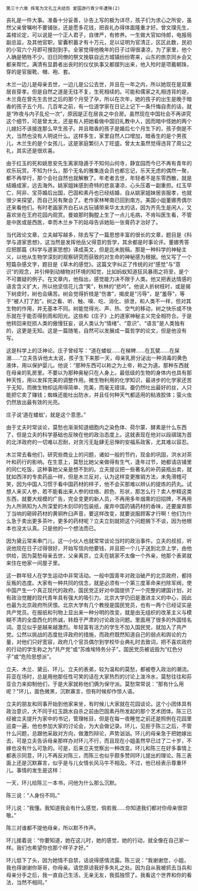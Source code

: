     第三十六章 挥笔为文孔立夫结怨 爱国游行青少年遭殃(2) 

   丧礼是一件大事。准备十分妥善，讣告上写的极为详尽，孩子们为求心之所安，虽然父亲曾嘱咐不要铺张，还是愿多花钱，把丧礼办得体面隆重才好。曾文璞先生，盖棺论定，可以说是一个正人君子，自律严，有修养。一生做大官如侍郎，电报局副总监，及其他官职，宦囊积蓄才有十万元，足以证明为官清正，区区此数，民初的小官六个月即可搜刮到手。全家觉得他晚年的日子过得很凄凉，为了家里，他个人确是牺牲不少。旧日同僚的祭文挽联自远方城镇纷纷寄来，山东的旅京同乡会又都来帮忙。满清有显爵者出丧时的仪仗执事又都摆列出来，他入殓时是项戴朝珠，穿的是官服靴、帽、袍、套。

   木兰一边儿是母亲去世，一边儿是公公去世，并且在一年之内，所以她现在是双重居丧穿孝。但是自然之道是无往不复，生死相续的。可能和儒家之礼相违背的是，木兰竟在曾先生去世之后的那个月受了孕，所以在次年，她的孩子的出生是晚于暗香的孩子五个月。几百年之前，有一位道学家在日记上记下一条忏悔自责的话，就是“昨夜与内子乱伦一次”，原因是正在居丧之中合房。虽然现在中国社会不再讲究这个细节，可是曾太太，还是有人把她看做中国旧礼教中人，因而暗中怪她的两个儿媳妇不该接连那么早生孩子。并且暗香的孩子是婚后七个月生下的，孩子倒是不大，当然也没有人明说什么。这样多生，家里自然人口增加，暗香生的是个男孩儿，木兰生的是个女孩儿，这是家庭繁衍人丁旺盛。曾太太虽然觉得违背了周公之礼，其实还是很欢喜。

   由于红玉的死和姚思安先生离家隐遁于不知何山何寺，静宜园而今已不再有青年的欢乐玩赏。不知为什么，那个无名的雅集连会员也都忘记，乐天无虑的偶然一聚，都不再举行，那个会社自然也就解散了。年老者去世，年轻者不是东零西散，就是结婚成家，远去海外。姚家姐妹感到奇特的悲哀凄凉，心头压着一副重担。红玉早亡，阿非、宝芬婚后出国，巴固和素丹也已经结婚，自从姚家姐妹居丧服孝，也就很少来探望，而自己另有聚会了。老作家林琴南已回到南方。美国小姐董娜秀偶尔还来看他们。有时老画家齐白石从古玩铺带来华太太的话，因为齐先生是闲人，又喜欢坐在王府花园内观赏。曼娘那时胸膛上生了一点儿毛病，不肯叫医生看，不管是中医或是西医，幸而木兰乡下的姑母告诉她贴一张膏药才治好了。

   当代政论文章，立夫越写越多，除去写了一篇思想丰富的很长的文章，题目是《科学与道家思想》，这当然是发挥他岳父得意的哲学，其余都是时事论评。董娜秀答应把那篇《科学与道家思想》译成英文，但是迄未脱稿。那是一种科学的神秘主义，以他从生物学深刻的观察研究而获致的对生命的神秘感为根据。他又写了一个短篇杂感文字，题目是《草木的感觉》。这篇文字纠正了传统的对“感觉”与“意识”的观念，并引伸到动植物对环境的知觉，比如蚂蚁知道狂风暴雨之将至，是个不可置疑的例子。在文章内，他指出，感觉能力决不限于人类。他又把表达情感的语言含义扩大，所以他坚信花儿含“笑”，秋林的“悲吟”。他说人折树枝时，或是揭下树皮时，树也会痛苦。树会觉得折枝是“伤害”，揭皮是“污辱”，是“羞辱”，等于“被人打了脸”。树之看、听、触、嗅、吃、消化、排泄，和人类不一样，但对其生物的作用，并无基本不同。树能觉得光、声、热、空气的移动，树之快乐或不快乐就在于能否得到雨和阳光。这些和《庄子》上的道家神秘主义完全相符合。于是他转回来贬损人类的傲慢狂妄，说人类认为“情绪”、“意识”、“语言”是人类独有的，这更是无知。这是一篇随笔，自然可以发展成一篇哲学的论文，但是他没有写。

   这是科学上的泛神论。庄子曾经写：“道在蝼蚁……在梯稗……在瓦甓……在屎溺……”立夫告诉他太太说，孩子生下来那一天，母亲乳房分泌出一种消毒的黄色液体，用以保护婴儿。他说：“那种东西可以称之为上帝，称之为道。那种东西就在母亲的乳房里。不要以为那种奥秘只在人身上。最低级的生物的身体内也具有那种天性，用以发挥完美的调整作用。微生物利用的化学知识，最进步的化学家还苦于无知，而微生物却运用得简单、完美，而毫无错误。蚕仍然吐出最好的丝，人只能把它卖了赚钱；蜘蛛还能吐出防水，并且任何种天气都适用的粘液胶体；萤火虫仍然放出最有效的光亮。

   庄子说‘道在蝼蚁’，就是这个意思。”

   由于丈夫时常谈论，莫愁也渐渐知道细胞内之染色体、荷尔蒙、酵素是什么东西了，但是立夫的科学基础也反映在他的政治态度上。这就表现在他对以段祺瑞为首的北洋政府的一切难以忍耐，对贪污无耻肆无忌惮的安福系政客，尤其难以容忍。

   木兰常去看他们，研究些商业上的问题，诸如一般的节约，现金的巩固，洪水对茶叶和药行的影响。在生意上，莫愁比她父亲做得有生气，逢年过节，她都请店铺里的同仁吃饭，这种事她父亲是想不到的。立夫提议把一些著名的补药装瓶出卖，就犹如西洋的专卖药品一样，但是木兰反对，认为这样变更推销方法，未免滑稽可笑，因为中国人习惯于看中国药材的样子，他不会买那难以辨认的提炼的药丸。试想人来买人参，若不能看出来人参的纹络、颜色、形状，那怎么行？卖人参精这类东西，就要大规模的广告，完全变更的新人员，不再用多年烟熏的旧招牌，不再用为人所熟知为人所深爱的木刻印的包装纸，废弃中国药铺药材的香味，还要废弃那丁当响的砸碎药材的黄铜杵臼声音，要这样改变，就要说服顾客才行啊！他们为什么急于卖出更多茶叶，更多的药材呢？立夫立刻就把这个问题搁下不谈，因为他根本也没太认真。只是他的一个想法而已。

   因为黛云常来串门儿，这一小伙人也就常常谈论当时的政治事件。立夫的叔叔，听说他现在日子过得很好，开始写信向他要钱，并且把一个儿子送到北京上学，由他供给，因为莫愁母亲去世，父亲离京，立夫在姚家不太像一个外亲，他那个表弟就来住在他家一间屋子里。

   这一群年轻人在学生运动中非常活动。一般中国青年对政治破产的北京政府，都持反叛的态度。大家有一种共同的信念，就是必须有一个第三度革命来扫除军阀，使中国产生一个真正现代的政府。国民党正好对中国提供了一个完整的建国计划，对有政治觉醒的现代青年具有强大的吸引力。北京大学仍旧是激进主义的中心，因此也最为北京政府所厌恨。北京大学有几个教授是国民党员，也有一两个已经证实是共产党员。在报纸和刊物上显出来一种分明的改变，就是由无组织的改革主义与模糊不清的全盘西化的热诚，转趋于严肃的讨论政治问题。里面用了很多的外国怪名词。意见似乎是越来越激烈。年轻富有活力的学生不加入国民党，就加入了共产党。公然以挑战的态度批评政府的措施，而政府既然知道自己的弱点和舆论的力量，对他们只好宽容，政府几个官员偶尔到学校毕业典礼时去致词，把不喜欢政府的行动的学生称之为“共产党”或“苏维埃特务分子”。国民党员被诋毁为“红色分子”或“危险思想派”。

   立夫、木兰、黛云、环儿、立夫的表弟，较为温和的莫愁，都被卷入政治的潮流。荪亚在场时，总是用他那任性可笑的话在大家热烈的讨论上泼冷水，莫愁往往和荪亚合力来抑制他们，于是大家就称他们俩为保守派。莫愁常常说：“那有什么用呢？”环儿，面色微黑，沉默寡言，但有时候却作惊人语。

   立夫的朋友和同事开始到他家来坐，有时候儿大家就在花园谈论。这个小团体具有政治意识，大不同于红玉跳水自杀之前由巴固素丹所发起的那个艺术团体。陈三已经被立夫提升为家中的书记，管理帐目，但是在每一夜睡觉之前还是照例在花园里巡查一遍，他也参加大家的讨论会，为大会做记录。环儿，见拒于陈三之后，不管什么问题，总跟他采敌对方向，做激烈辩论，声势汹汹。环儿的母亲急于把她嫁出去，可是立夫告诉母亲那样办对环儿不行，而且现在小姐虽然早已过了二十岁，不嫁也没有什么可急的。可是，后来立夫觉察出一种改变。环儿和陈三在好多事情上都表示同意，环儿不再反对陈三，而陈三也似乎颇多赞同环儿提出的理论。陈三表面上还是沉默寡言，似乎是与儿女情长风马牛不相及。不过，他已经表示尊重环儿。事情的发生是这样：

   一天，环儿给陈三一本书，问他为什么那么沉默。

   陈三说：“人身份不同。”

   环儿说：“我懂。我知道我会有什么感觉，倘若我……你知道我们都对你母亲很崇敬。”

   陈三对谁都不提他母亲，所以默不作声。

   环儿接着说：“你要知道，她在这儿时，她的感觉，她的行动，就全像在自己家一样。我们也希望你也那个样子才好。”

   环儿低下了头，因为她情不自禁，话说得感情流露。陈三说：“我谢谢您，小姐，我也得谢谢你哥哥，你母亲。请您原谅我好多失礼之处。因为自从我被抓去当兵和母亲分手之后，我一直自己生活，无亲无友，我孤独惯了。我看这个世界和你的看法，当然不相同。”


